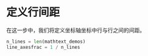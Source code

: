 # 定义行间距

在这一步中，我们将定义坐标轴坐标中行与行之间的间距。

```python
n_lines = len(mathtext_demos)
line_axesfrac = 1 / n_lines
```

